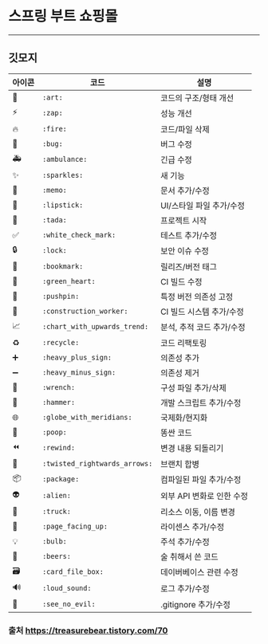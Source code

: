# 스프링 부트 쇼핑몰
___

## 깃모지

<div align="center">

| 아이콘 | 코드          | 설명                                 |
|-------|--------------|------------------------------------|
| 🎨    | `:art:`      | 코드의 구조/형태 개선               |
| ⚡️    | `:zap:`      | 성능 개선                           |
| 🔥    | `:fire:`     | 코드/파일 삭제                     |
| 🐛    | `:bug:`      | 버그 수정                           |
| 🚑    | `:ambulance:`| 긴급 수정                           |
| ✨    | `:sparkles:` | 새 기능                             |
| 📝    | `:memo:`     | 문서 추가/수정                     |
| 💄    | `:lipstick:` | UI/스타일 파일 추가/수정            |
| 🎉    | `:tada:`     | 프로젝트 시작                       |
| ✅    | `:white_check_mark:` | 테스트 추가/수정           |
| 🔒    | `:lock:`     | 보안 이슈 수정                     |
| 🔖    | `:bookmark:` | 릴리즈/버전 태그                   |
| 💚    | `:green_heart:` | CI 빌드 수정              |
| 📌    | `:pushpin:`  | 특정 버전 의존성 고정               |
| 👷    | `:construction_worker:` | CI 빌드 시스템 추가/수정 |
| 📈    | `:chart_with_upwards_trend:` | 분석, 추적 코드 추가/수정 |
| ♻️    | `:recycle:`  | 코드 리팩토링                       |
| ➕    | `:heavy_plus_sign:` | 의존성 추가              |
| ➖    | `:heavy_minus_sign:` | 의존성 제거            |
| 🔧    | `:wrench:`   | 구성 파일 추가/삭제                |
| 🔨    | `:hammer:`   | 개발 스크립트 추가/수정           |
| 🌐    | `:globe_with_meridians:` | 국제화/현지화   |
| 💩    | `:poop:`     | 똥싼 코드                           |
| ⏪    | `:rewind:`   | 변경 내용 되돌리기                  |
| 🔀    | `:twisted_rightwards_arrows:` | 브랜치 합병 |
| 📦    | `:package:`  | 컴파일된 파일 추가/수정            |
| 👽    | `:alien:`    | 외부 API 변화로 인한 수정          |
| 🚚    | `:truck:`    | 리소스 이동, 이름 변경             |
| 📄    | `:page_facing_up:` | 라이센스 추가/수정        |
| 💡    | `:bulb:`     | 주석 추가/수정                     |
| 🍻    | `:beers:`    | 술 취해서 쓴 코드                   |
| 🗃    | `:card_file_box:` | 데이버베이스 관련 수정 |
| 🔊    | `:loud_sound:` | 로그 추가/수정                     |
| 🙈    | `:see_no_evil:` | .gitignore 추가/수정              |

</div>


### 출처 https://treasurebear.tistory.com/70